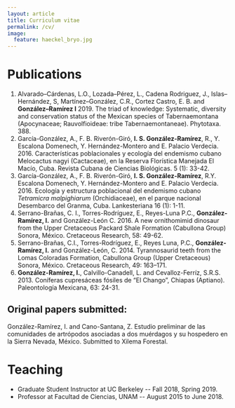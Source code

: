 ```yaml
---
layout: article
title: Curriculum vitae
permalink: /cv/
image:
  feature: haeckel_bryo.jpg
---
```


# Publications
1. Alvarado–Cárdenas, L.O., Lozada–Pérez, L., Cadena Rodriguez, J., Islas–Hernández, S, Martínez–González, C.R., Cortez Castro, E. B. and **González–Ramírez I** 2019. The triad of knowledge: Systematic, diversity and conservation status of the Mexican species of Tabernaemontana (Apocynaceae; Rauvolfioideae: tribe Tabernaemontaneae). Phytotaxa. 388.
2. García-González, A., F. B. Riverón-Giró, **I. S. González-Ramírez**, R., Y. Escalona Domenech, Y. Hernández-Montero and E. Palacio Verdecia. 2016. Características poblacionales y ecología del endemismo cubano Melocactus nagyi (Cactaceae), en la Reserva Florística Manejada El Macío, Cuba. Revista Cubana de Ciencias Biológicas. 5 (1): 33-42.
3. García-González, A., F. B. Riverón-Giró, **I. S. González-Ramírez**, R.Y. Escalona Domenech, Y. Hernández-Montero and E. Palacio Verdecia. 2016. Ecología y estructura poblacional del endemismo cubano *Tetramicra malpighiarum* (Orchidiaceae), en el parque nacional Desembarco del Granma, Cuba. Lankesteriana 16 (1): 1-11.
4. Serrano-Brañas, C. I., Torres-Rodríguez, E., Reyes-Luna P.C., **González-Ramírez, I.** and González-León C. 2016. A new
 ornithomimid dinosaur from the Upper Cretaceous Packard Shale Formation (Cabullona Group) Sonora, México.
 Cretaceous Research, 58: 49-62.
5. Serrano-Brañas, C.I., Torres-Rodríguez, E., Reyes Luna, P.C., **González-Ramírez, I.** and González-León, C. 2014. Tyrannosaurid teeth from the Lomas Coloradas Formation, Cabullona Group (Upper Cretaceous) Sonora, México. Cretaceous Research, 49: 163–171.
6. **González-Ramírez, I.**, Calvillo-Canadell, L. and Cevalloz-Ferríz, S.R.S. 2013. Coníferas cupresáceas fósiles de “El Chango”, Chiapas (Aptiano). Paleontología Mexicana, 63: 24-31.

## Original papers submitted:
González-Ramírez, I. and Cano-Santana, Z. Estudio preliminar de las comunidades de artrópodos asociadas a dos muérdagos y su hospedero en la Sierra Nevada, México. Submitted to Xilema Forestal.

# Teaching
- Graduate Student Instructor at UC Berkeley -- Fall 2018, Spring 2019.
- Professor at Facultad de Ciencias, UNAM -- August 2015 to June 2018. 
